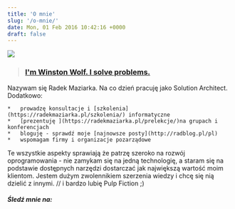 ```yaml
---
title: 'O mnie'
slug: '/o-mnie/'
date: Mon, 01 Feb 2016 10:42:16 +0000
draft: false
---
```


[![](https://radekmaziarka.pl/wp-content/uploads/2018/10/small-e1538916543257.jpg)](https://radekmaziarka.pl/wp-content/uploads/2018/10/small-e1538916543257.jpg)

> ### [I'm Winston Wolf. I solve problems.](https://hrspoiler.wordpress.com/2013/05/13/im-winston-wolf-i-solve-problems/)

Nazywam się Radek Maziarka. Na co dzień pracuję jako Solution Architect. Dodatkowo:

 	*   prowadzę konsultacje i [szkolenia](https://radekmaziarka.pl/szkolenia/) informatyczne
 	*   [prezentuję ](https://radekmaziarka.pl/prelekcje/)na grupach i konferencjach
 	*   bloguję - sprawdź moje [najnowsze posty](http://radblog.pl/pl)
 	*   wspomagam firmy i organizacje pozarządowe

Te wszystkie aspekty sprawiają że patrzę szeroko na rozwój oprogramowania - nie zamykam się na jedną technologię, a staram się na podstawie dostępnych narzędzi dostarczać jak największą wartość moim klientom. Jestem dużym zwolennikiem szerzenia wiedzy i chcę się nią dzielić z innymi.
// i bardzo lubię Pulp Fiction ;)

##### Śledź mnie na: